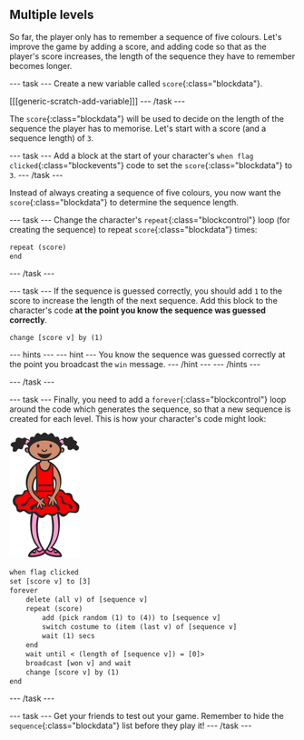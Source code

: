 ## Multiple levels

So far, the player only has to remember a sequence of five colours. Let's improve the game by adding a score, and adding code so that as the player's score increases, the length of the sequence they have to remember becomes longer.

--- task ---
Create a new variable called `score`{:class="blockdata"}.

[[[generic-scratch-add-variable]]]
--- /task ---

The `score`{:class="blockdata"} will be used to decide on the length of the sequence the player has to memorise. Let's start with a score (and a sequence length) of `3`.

--- task ---
Add a block at the start of your character's `when flag clicked`{:class="blockevents"} code to set the `score`{:class="blockdata"} to `3`.
--- /task ---

Instead of always creating a sequence of five colours, you now want the `score`{:class="blockdata"} to determine the sequence length.

--- task ---
Change the character's `repeat`{:class="blockcontrol"} loop (for creating the sequence) to repeat `score`{:class="blockdata"} times:

```blocks
repeat (score)
end
```
--- /task ---

--- task ---
If the sequence is guessed correctly, you should add `1` to the score to increase the length of the next sequence. Add this block to the character's code __at the point you know the sequence was guessed correctly__.

```blocks
change [score v] by (1)
```

--- hints ---
--- hint ---
You know the sequence was guessed correctly at the point you broadcast the `win` message.
--- /hint ---
--- /hints ---

--- /task ---

--- task ---
Finally, you need to add a `forever`{:class="blockcontrol"} loop around the code which generates the sequence, so that a new sequence is created for each level. This is how your character's code might look:

![ballerina](images/ballerina.svg)

```blocks
when flag clicked
set [score v] to [3]
forever
	delete (all v) of [sequence v]
	repeat (score)
		add (pick random (1) to (4)) to [sequence v]
		switch costume to (item (last v) of [sequence v]
		wait (1) secs
	end
	wait until < (length of [sequence v]) = [0]>
	broadcast [won v] and wait
	change [score v] by (1)
end
```
--- /task ---

--- task ---
Get your friends to test out your game. Remember to hide the `sequence`{:class="blockdata"} list before they play it!
--- /task ---
